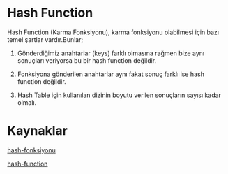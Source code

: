 # Hash Function

 Hash Function (Karma Fonksiyonu), karma fonksiyonu olabilmesi için bazı temel şartlar vardır.Bunlar;

1. Gönderdiğimiz anahtarlar (keys) farklı olmasına rağmen bize aynı sonuçları veriyorsa bu bir hash function değildir.

2. Fonksiyona gönderilen anahtarlar aynı fakat sonuç farklı ise hash function değildir.

3. Hash Table için kullanılan dizinin boyutu verilen sonuçların sayısı kadar olmalı.


# Kaynaklar

[hash-fonksiyonu](https://tr.wikipedia.org/wiki/Hash_fonksiyonu)

[hash-function](https://www.techopedia.com/definition/19744/hash-function)
